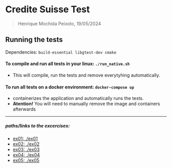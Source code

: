 # Credite Suisse Test
> Henrique Mochida Peixoto, 19/05/2024

## Running the tests
Dependencies: `build-essential libgtest-dev cmake`

#### To compile and run all tests in your linux: `./run_native.sh`
- This will compile, run the tests and remove everytyhing automatically.

#### To run all tests on a docker environment: `docker-compose up`
 - containerizes the application and automatically runs the tests.
 - **Atention!** You will need to manually remove the image and containers afterwards
----
##### paths/links to the excercises:
- [ex01: ./ex01](linktoex01)
- [ex02: ./ex02](linktoex01)
- [ex03: ./ex03](linktoex01)
- [ex04: ./ex04](linktoex01)
- [ex05: ./ex05](linktoex01)
